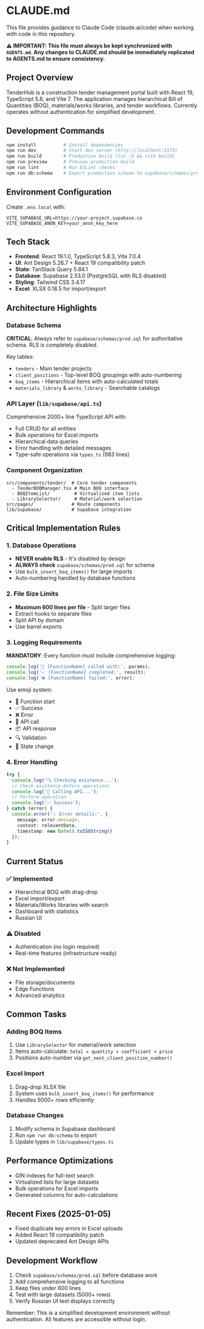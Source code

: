 # CLAUDE.md

This file provides guidance to Claude Code (claude.ai/code) when working with code in this repository.

**⚠️ IMPORTANT: This file must always be kept synchronized with `AGENTS.md`. Any changes to CLAUDE.md should be immediately replicated to AGENTS.md to ensure consistency.**

## Project Overview

TenderHub is a construction tender management portal built with React 19, TypeScript 5.8, and Vite 7. The application manages hierarchical Bill of Quantities (BOQ), materials/works libraries, and tender workflows. Currently operates without authentication for simplified development.

## Development Commands

```bash
npm install          # Install dependencies
npm run dev          # Start dev server (http://localhost:5173)
npm run build        # Production build (tsc -b && vite build)
npm run preview      # Preview production build
npm run lint         # Run ESLint checks
npm run db:schema    # Export production schema to supabase/schemas/prod.sql
```

## Environment Configuration

Create `.env.local` with:
```
VITE_SUPABASE_URL=https://your-project.supabase.co
VITE_SUPABASE_ANON_KEY=your_anon_key_here
```

## Tech Stack

- **Frontend**: React 19.1.0, TypeScript 5.8.3, Vite 7.0.4
- **UI**: Ant Design 5.26.7 + React 19 compatibility patch
- **State**: TanStack Query 5.84.1
- **Database**: Supabase 2.53.0 (PostgreSQL with RLS disabled)
- **Styling**: Tailwind CSS 3.4.17
- **Excel**: XLSX 0.18.5 for import/export

## Architecture Highlights

### Database Schema
**CRITICAL**: Always refer to `supabase/schemas/prod.sql` for authoritative schema. RLS is completely disabled.

Key tables:
- `tenders` - Main tender projects
- `client_positions` - Top-level BOQ groupings with auto-numbering
- `boq_items` - Hierarchical items with auto-calculated totals
- `materials_library` & `works_library` - Searchable catalogs

### API Layer (`lib/supabase/api.ts`)
Comprehensive 2000+ line TypeScript API with:
- Full CRUD for all entities
- Bulk operations for Excel imports
- Hierarchical data queries
- Error handling with detailed messages
- Type-safe operations via `types.ts` (983 lines)

### Component Organization
```
src/components/tender/  # Core tender components
  - TenderBOQManager.tsx # Main BOQ interface
  - BOQItemList/         # Virtualized item lists
  - LibrarySelector/     # Material/work selection
src/pages/              # Route components
lib/supabase/           # Supabase integration
```

## Critical Implementation Rules

### 1. Database Operations
- **NEVER enable RLS** - It's disabled by design
- **ALWAYS check** `supabase/schemas/prod.sql` for schema
- Use `bulk_insert_boq_items()` for large imports
- Auto-numbering handled by database functions

### 2. File Size Limits
- **Maximum 600 lines per file** - Split larger files
- Extract hooks to separate files
- Split API by domain
- Use barrel exports

### 3. Logging Requirements
**MANDATORY**: Every function must include comprehensive logging:

```typescript
console.log('🚀 [FunctionName] called with:', params);
console.log('✅ [FunctionName] completed:', result);
console.log('❌ [FunctionName] failed:', error);
```

Use emoji system:
- 🚀 Function start
- ✅ Success
- ❌ Error
- 📡 API call
- 📦 API response
- 🔍 Validation
- 🔄 State change

### 4. Error Handling
```typescript
try {
  console.log('🔍 Checking existence...');
  // Check existence before operations
  console.log('📡 Calling API...');
  // Perform operation
  console.log('✅ Success');
} catch (error) {
  console.error('💥 Error details:', {
    message: error.message,
    context: relevantData,
    timestamp: new Date().toISOString()
  });
}
```

## Current Status

### ✅ Implemented
- Hierarchical BOQ with drag-drop
- Excel import/export
- Materials/Works libraries with search
- Dashboard with statistics
- Russian UI

### ⚠️ Disabled
- Authentication (no login required)
- Real-time features (infrastructure ready)

### ❌ Not Implemented
- File storage/documents
- Edge Functions
- Advanced analytics

## Common Tasks

### Adding BOQ Items
1. Use `LibrarySelector` for material/work selection
2. Items auto-calculate: `total = quantity × coefficient × price`
3. Positions auto-number via `get_next_client_position_number()`

### Excel Import
1. Drag-drop XLSX file
2. System uses `bulk_insert_boq_items()` for performance
3. Handles 5000+ rows efficiently

### Database Changes
1. Modify schema in Supabase dashboard
2. Run `npm run db:schema` to export
3. Update types in `lib/supabase/types.ts`

## Performance Optimizations
- GIN indexes for full-text search
- Virtualized lists for large datasets
- Bulk operations for Excel imports
- Generated columns for auto-calculations

## Recent Fixes (2025-01-05)
- Fixed duplicate key errors in Excel uploads
- Added React 19 compatibility patch
- Updated deprecated Ant Design APIs

## Development Workflow
1. Check `supabase/schemas/prod.sql` before database work
2. Add comprehensive logging to all functions
3. Keep files under 600 lines
4. Test with large datasets (5000+ rows)
5. Verify Russian UI text displays correctly

Remember: This is a simplified development environment without authentication. All features are accessible without login.